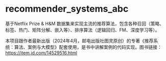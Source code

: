 # recommender_systems_abc

基于Netflix Prize & H&M 数据集来实现主流的推荐算法，包含各种召回（策略、标签、热门、矩阵分解、嵌入等）、排序算法（逻辑回归、FM、深度学习等）。


本项目跟作者最新出版（2024年4月，邮电出版社图灵原创）的专著《推荐系统：算法、案例与大模型》配套使用，是书中讲解案例的代码实现。图书链接：https://item.jd.com/14529516.html
